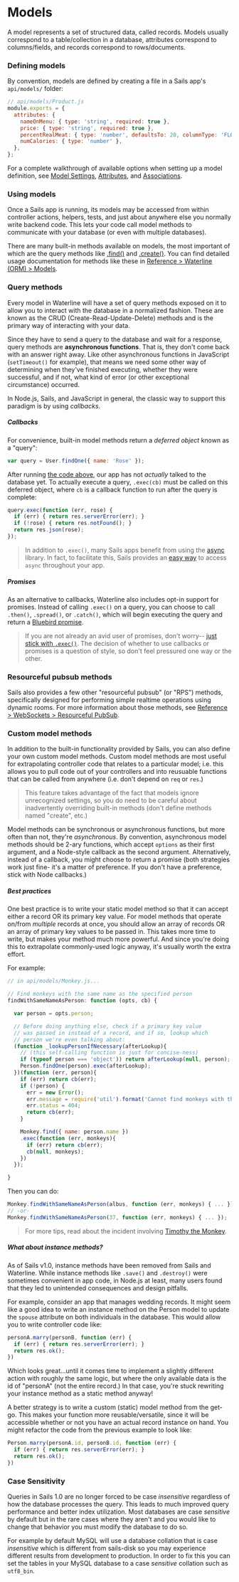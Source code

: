 # Models

A model represents a set of structured data, called records.  Models usually correspond to a table/collection in a database, attributes correspond to columns/fields, and records correspond to rows/documents.

### Defining models

By convention, models are defined by creating a file in a Sails app's `api/models/` folder:

```javascript
// api/models/Product.js
module.exports = {
  attributes: {
    nameOnMenu: { type: 'string', required: true },
    price: { type: 'string', required: true },
    percentRealMeat: { type: 'number', defaultsTo: 20, columnType: 'FLOAT' },
    numCalories: { type: 'number' },
  },
};
```

For a complete walkthrough of available options when setting up a model definition, see [Model Settings](https://sailsjs.com/documentation/concepts/models-and-orm/model-settings), [Attributes](https://sailsjs.com/documentation/concepts/models-and-orm/attributes), and [Associations](https://sailsjs.com/documentation/concepts/models-and-orm/associations).

<!--
commented-out content at: https://gist.github.com/rachaelshaw/1d7a989f6685f11134de3a5c47b2ebb8#1


commented-out content at: https://gist.github.com/rachaelshaw/1d7a989f6685f11134de3a5c47b2ebb8#2
-->



### Using models

Once a Sails app is running, its models may be accessed from within controller actions, helpers, tests, and just about anywhere else you normally write backend code.  This lets your code call model methods to communicate with your database (or even with multiple databases).

There are many built-in methods available on models, the most important of which are the query methods like [.find()](https://sailsjs.com/documentation/reference/waterline/models/find) and [.create()](https://sailsjs.com/documentation/reference/waterline/models/create).  You can find detailed usage documentation for methods like these in [Reference > Waterline (ORM) > Models](https://sailsjs.com/documentation/reference/waterline-orm/models).


### Query methods

Every model in Waterline will have a set of query methods exposed on it to allow you to interact with the database in a normalized fashion. These are known as the CRUD (Create-Read-Update-Delete) methods and is the primary way of interacting with your data.

Since they have to send a query to the database and wait for a response, query methods are **asynchronous functions**.  That is, they don't come back with an answer right away.  Like other asynchronous functions in JavaScript (`setTimeout()` for example), that means we need some other way of determining when they've finished executing, whether they were successful, and if not, what kind of error (or other exceptional circumstance) occurred.

In Node.js, Sails, and JavaScript in general, the classic way to support this paradigm is by using _callbacks_.

##### Callbacks

For convenience, built-in model methods return a _deferred object_ known as a "query":

```javascript
var query = User.findOne({ name: 'Rose' });
```

After running [the code above](https://gist.github.com/mikermcneil/c6a033d56497e9930a363a2949284fd3), our app has not _actually_ talked to the database yet.  To actually execute a query, `.exec(cb)` must be called on this deferred object, where `cb` is a callback function to run after the query is complete:

```javascript
query.exec(function (err, rose) {
  if (err) { return res.serverError(err); }
  if (!rose) { return res.notFound(); }
  return res.json(rose);
});
```

> In addition to `.exec()`, many Sails apps benefit from using the [async](https://www.npmjs.com/package/async) library.  In fact, to facilitate this, Sails provides an [easy way](https://sailsjs.com/documentation/reference/configuration/sails-config-globals) to access `async` throughout your app.


##### Promises

As an alternative to callbacks, Waterline also includes opt-in support for promises.  Instead of calling `.exec()` on a query, you can choose to call `.then()`, `.spread()`, or `.catch()`, which will begin executing the query and return a [Bluebird promise](https://github.com/petkaantonov/bluebird).

> If you are not already an avid user of promises, don't worry-- [just stick with `.exec()`](https://github.com/balderdashy/sails/issues/3459#issuecomment-171039631).  The decision of whether to use callbacks or promises is a question of style, so don't feel pressured one way or the other.

### Resourceful pubsub methods

Sails also provides a few other "resourceful pubsub" (or "RPS") methods, specifically designed for performing simple realtime operations using dynamic rooms.  For more information about those methods, see [Reference > WebSockets > Resourceful PubSub](https://sailsjs.com/documentation/reference/web-sockets/resourceful-pub-sub).


### Custom model methods

In addition to the built-in functionality provided by Sails, you can also define your own custom model methods.  Custom model methods are most useful for extrapolating controller code that relates to a particular model; i.e. this allows you to pull code out of your controllers and into reusuable functions that can be called from anywhere (i.e. don't depend on `req` or `res`.)

> This feature takes advantage of the fact that models ignore unrecognized settings, so you do need to be careful about inadvertently overriding built-in methods (don't define methods named "create", etc.)

Model methods can be synchronous or asynchronous functions, but more often than not, they're _asynchronous_.  By convention, asynchronous model methods should be 2-ary functions, which accept `options` as their first argument, and a Node-style callback as the second argument.  Alternatively, instead of a callback, you might choose to return a promise (both strategies work just fine- it's a matter of preference.  If you don't have a preference, stick with Node callbacks.)

##### Best practices

One best practice is to write your static model method so that it can accept either a record OR its primary key value.  For model methods that operate on/from _multiple_ records at once, you should allow an array of records OR an array of primary key values to be passed in.  This takes more time to write, but makes your method much more powerful.  And since you're doing this to extrapolate commonly-used logic anyway, it's usually worth the extra effort.

For example:

```js
// in api/models/Monkey.js...

// Find monkeys with the same name as the specified person
findWithSameNameAsPerson: function (opts, cb) {

  var person = opts.person;

  // Before doing anything else, check if a primary key value
  // was passed in instead of a record, and if so, lookup which
  // person we're even talking about:
  (function _lookupPersonIfNecessary(afterLookup){
    // (this self-calling function is just for concise-ness)
    if (typeof person === 'object')) return afterLookup(null, person);
    Person.findOne(person).exec(afterLookup);
  })(function (err, person){
    if (err) return cb(err);
    if (!person) {
      err = new Error();
      err.message = require('util').format('Cannot find monkeys with the same name as the person w/ id=%s because that person does not exist.', person);
      err.status = 404;
      return cb(err);
    }

    Monkey.find({ name: person.name })
    .exec(function (err, monkeys){
      if (err) return cb(err);
      cb(null, monkeys);
    })
  });

}
```

Then you can do:

```js
Monkey.findWithSameNameAsPerson(albus, function (err, monkeys) { ... });
// -or-
Monkey.findWithSameNameAsPerson(37, function (err, monkeys) { ... });
```

> For more tips, read about the incident involving [Timothy the Monkey]().

##### What about instance methods?

As of Sails v1.0, instance methods have been removed from Sails and Waterline.  While instance methods like `.save()` and `.destroy()` were sometimes convenient in app code, in Node.js at least, many users found that they led to unintended consequences and design pitfalls.

For example, consider an app that manages wedding records.  It might seem like a good idea to write an instance method on the Person model to update the `spouse` attribute on both individuals in the database.  This would allow you to write controller code like:

```js
personA.marry(personB, function (err) {
  if (err) { return res.serverError(err); }
  return res.ok();
})
```

Which looks great...until it comes time to implement a slightly different action with roughly the same logic, but where the only available data is the id of "personA" (not the entire record.)  In that case, you're stuck rewriting your instance method as a static method anyway!

A better strategy is to write a custom (static) model method from the get-go.  This makes your function more reusable/versatile, since it will be accessible whether or not you have an actual record instance on hand.  You might refactor the code from the previous example to look like:

```js
Person.marry(personA.id, personB.id, function (err) {
  if (err) { return res.serverError(err); }
  return res.ok();
})
```

### Case Sensitivity

Queries in Sails 1.0 are no longer forced to be case *insensitive* regardless of how the database processes the query. This leads to much improved query performance and better index utilization. Most databases are case *sensitive* by default but in the rare cases where they aren't and you would like to change that behavior you must modify the database to do so.

For example by default MySQL will use a database collation that is case *insensitive* which is different from sails-disk so you may experience different results from development to production. In order to fix this you can set the tables in your MySQL database to a case *sensitive* collation such as `utf8_bin`.


<!--
commented-out content at: https://gist.github.com/rachaelshaw/1d7a989f6685f11134de3a5c47b2ebb8#3


commented-out content at: https://gist.github.com/rachaelshaw/1d7a989f6685f11134de3a5c47b2ebb8#4

commented-out content at: https://gist.github.com/rachaelshaw/1d7a989f6685f11134de3a5c47b2ebb8#5

commented-out content at: https://gist.github.com/rachaelshaw/1d7a989f6685f11134de3a5c47b2ebb8#6
-->

<docmeta name="displayName" value="Models">
<docmeta name="nextUpLink" value="/documentation/concepts/configuration">
<docmeta name="nextUpName" value="Configuration">
